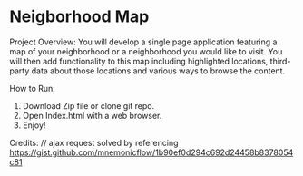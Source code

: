 Neigborhood Map
===============================

Project Overview:
You will develop a single page application featuring a map of your neighborhood or a neighborhood you would like to visit. You will then add functionality to this map including highlighted locations, third-party data about those locations and various ways to browse the content.

How to Run:
1) Download Zip file or clone git repo. 
2) Open Index.html with a web browser.
3) Enjoy!

Credits:
// ajax request solved by referencing https://gist.github.com/mnemonicflow/1b90ef0d294c692d24458b8378054c81

